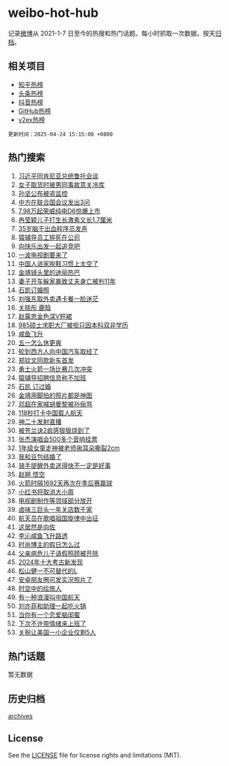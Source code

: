 # weibo-hot-hub

记录[微博](https://www.weibo.com)从 2021-1-7 日至今的热搜和热门话题。每小时抓取一次数据，按天[归档](archives)。

## 相关项目

- [知乎热榜](https://github.com/lonnyzhang423/zhihu-hot-hub)
- [头条热榜](https://github.com/lonnyzhang423/toutiao-hot-hub)
- [抖音热榜](https://github.com/lonnyzhang423/douyin-hot-hub)
- [GitHub热榜](https://github.com/lonnyzhang423/github-hot-hub)
- [v2ex热榜](https://github.com/lonnyzhang423/v2ex-hot-hub)


`更新时间：2025-04-24 15:15:00 +0800`

## 热门搜索

1. [习近平同肯尼亚总统鲁托会谈](https://m.weibo.cn/search?containerid=100103type%3D1%26t%3D10%26q%3D%23%E4%B9%A0%E8%BF%91%E5%B9%B3%E5%90%8C%E8%82%AF%E5%B0%BC%E4%BA%9A%E6%80%BB%E7%BB%9F%E9%B2%81%E6%89%98%E4%BC%9A%E8%B0%88%23&stream_entry_id=51&isnewpage=1&extparam=seat%3D1%26stream_entry_id%3D51%26c_type%3D51%26pos%3D0%26q%3D%2523%25E4%25B9%25A0%25E8%25BF%2591%25E5%25B9%25B3%25E5%2590%258C%25E8%2582%25AF%25E5%25B0%25BC%25E4%25BA%259A%25E6%2580%25BB%25E7%25BB%259F%25E9%25B2%2581%25E6%2589%2598%25E4%25BC%259A%25E8%25B0%2588%2523%26dgr%3D0%26cate%3D10103%26filter_type%3Drealtimehot%26display_time%3D1745478899%26pre_seqid%3D17454788990490167157308)
1. [女子取货时被男同事故意关冷库](https://m.weibo.cn/search?containerid=100103type%3D1%26t%3D10%26q%3D%23%E5%A5%B3%E5%AD%90%E5%8F%96%E8%B4%A7%E6%97%B6%E8%A2%AB%E7%94%B7%E5%90%8C%E4%BA%8B%E6%95%85%E6%84%8F%E5%85%B3%E5%86%B7%E5%BA%93%23&stream_entry_id=31&isnewpage=1&extparam=seat%3D1%26c_type%3D31%26pos%3D0%26band_rank%3D1%26cate%3D5001%26realpos%3D1%26stream_entry_id%3D31%26flag%3D2%26filter_type%3Drealtimehot%26q%3D%2523%25E5%25A5%25B3%25E5%25AD%2590%25E5%258F%2596%25E8%25B4%25A7%25E6%2597%25B6%25E8%25A2%25AB%25E7%2594%25B7%25E5%2590%258C%25E4%25BA%258B%25E6%2595%2585%25E6%2584%258F%25E5%2585%25B3%25E5%2586%25B7%25E5%25BA%2593%2523%26dgr%3D0%26lcate%3D5001%26display_time%3D1745478899%26pre_seqid%3D17454788990490167157308)
1. [孙坚公布被盗监控](https://m.weibo.cn/search?containerid=100103type%3D1%26t%3D10%26q%3D%23%E5%AD%99%E5%9D%9A%E5%85%AC%E5%B8%83%E8%A2%AB%E7%9B%97%E7%9B%91%E6%8E%A7%23&stream_entry_id=31&isnewpage=1&extparam=seat%3D1%26c_type%3D31%26pos%3D1%26band_rank%3D2%26cate%3D5001%26realpos%3D2%26stream_entry_id%3D31%26flag%3D1%26filter_type%3Drealtimehot%26q%3D%2523%25E5%25AD%2599%25E5%259D%259A%25E5%2585%25AC%25E5%25B8%2583%25E8%25A2%25AB%25E7%259B%2597%25E7%259B%2591%25E6%258E%25A7%2523%26dgr%3D0%26lcate%3D5001%26display_time%3D1745478899%26pre_seqid%3D17454788990490167157308)
1. [中方在联合国会议发出3问](https://m.weibo.cn/search?containerid=100103type%3D1%26t%3D10%26q%3D%23%E4%B8%AD%E6%96%B9%E5%9C%A8%E8%81%94%E5%90%88%E5%9B%BD%E4%BC%9A%E8%AE%AE%E5%8F%91%E5%87%BA3%E9%97%AE%23&stream_entry_id=31&isnewpage=1&extparam=seat%3D1%26c_type%3D31%26pos%3D2%26band_rank%3D3%26cate%3D5001%26realpos%3D3%26stream_entry_id%3D31%26flag%3D0%26filter_type%3Drealtimehot%26q%3D%2523%25E4%25B8%25AD%25E6%2596%25B9%25E5%259C%25A8%25E8%2581%2594%25E5%2590%2588%25E5%259B%25BD%25E4%25BC%259A%25E8%25AE%25AE%25E5%258F%2591%25E5%2587%25BA3%25E9%2597%25AE%2523%26dgr%3D0%26lcate%3D5001%26display_time%3D1745478899%26pre_seqid%3D17454788990490167157308)
1. [7.98万起荣威纯电D6惊爆上市](https://m.weibo.cn/search?containerid=100103type%3D1%26t%3D10%26q%3D%237.98%E4%B8%87%E8%B5%B7%E8%8D%A3%E5%A8%81%E7%BA%AF%E7%94%B5D6%E6%83%8A%E7%88%86%E4%B8%8A%E5%B8%82%23&stream_entry_id=31&isnewpage=1&extparam=seat%3D1%26c_type%3D31%26pos%3D3%26band_rank%3D4%26cate%3D5001%26dgr%3D0%26adid%3D283925%26stream_entry_id%3D31%26topic_ad%3D1%26lcate%3D5001%26q%3D%25237.98%25E4%25B8%2587%25E8%25B5%25B7%25E8%258D%25A3%25E5%25A8%2581%25E7%25BA%25AF%25E7%2594%25B5D6%25E6%2583%258A%25E7%2588%2586%25E4%25B8%258A%25E5%25B8%2582%2523%26is_ad_pos%3D1%26filter_type%3Drealtimehot%26display_time%3D1745478899%26pre_seqid%3D17454788990490167157308)
1. [冉莹颖儿子打生长激素又长1.7厘米](https://m.weibo.cn/search?containerid=100103type%3D1%26t%3D10%26q%3D%23%E5%86%89%E8%8E%B9%E9%A2%96%E5%84%BF%E5%AD%90%E6%89%93%E7%94%9F%E9%95%BF%E6%BF%80%E7%B4%A0%E5%8F%88%E9%95%BF1.7%E5%8E%98%E7%B1%B3%23&stream_entry_id=31&isnewpage=1&extparam=seat%3D1%26c_type%3D31%26pos%3D4%26band_rank%3D4%26cate%3D5001%26realpos%3D4%26stream_entry_id%3D31%26flag%3D2%26filter_type%3Drealtimehot%26q%3D%2523%25E5%2586%2589%25E8%258E%25B9%25E9%25A2%2596%25E5%2584%25BF%25E5%25AD%2590%25E6%2589%2593%25E7%2594%259F%25E9%2595%25BF%25E6%25BF%2580%25E7%25B4%25A0%25E5%258F%2588%25E9%2595%25BF1.7%25E5%258E%2598%25E7%25B1%25B3%2523%26dgr%3D0%26lcate%3D5001%26display_time%3D1745478899%26pre_seqid%3D17454788990490167157308)
1. [35岁脑干出血程序员发声](https://m.weibo.cn/search?containerid=100103type%3D1%26t%3D10%26q%3D%2335%E5%B2%81%E8%84%91%E5%B9%B2%E5%87%BA%E8%A1%80%E7%A8%8B%E5%BA%8F%E5%91%98%E5%8F%91%E5%A3%B0%23&stream_entry_id=31&isnewpage=1&extparam=seat%3D1%26c_type%3D31%26pos%3D5%26band_rank%3D5%26cate%3D5001%26realpos%3D5%26stream_entry_id%3D31%26flag%3D0%26filter_type%3Drealtimehot%26q%3D%252335%25E5%25B2%2581%25E8%2584%2591%25E5%25B9%25B2%25E5%2587%25BA%25E8%25A1%2580%25E7%25A8%258B%25E5%25BA%258F%25E5%2591%2598%25E5%258F%2591%25E5%25A3%25B0%2523%26dgr%3D0%26lcate%3D5001%26display_time%3D1745478899%26pre_seqid%3D17454788990490167157308)
1. [猿辅导员工猝死在公司](https://m.weibo.cn/search?containerid=100103type%3D1%26t%3D10%26q%3D%23%E7%8C%BF%E8%BE%85%E5%AF%BC%E5%91%98%E5%B7%A5%E7%8C%9D%E6%AD%BB%E5%9C%A8%E5%85%AC%E5%8F%B8%23&stream_entry_id=31&isnewpage=1&extparam=seat%3D1%26c_type%3D31%26pos%3D6%26band_rank%3D6%26cate%3D5001%26realpos%3D6%26stream_entry_id%3D31%26flag%3D2%26filter_type%3Drealtimehot%26q%3D%2523%25E7%258C%25BF%25E8%25BE%2585%25E5%25AF%25BC%25E5%2591%2598%25E5%25B7%25A5%25E7%258C%259D%25E6%25AD%25BB%25E5%259C%25A8%25E5%2585%25AC%25E5%258F%25B8%2523%26dgr%3D0%26lcate%3D5001%26display_time%3D1745478899%26pre_seqid%3D17454788990490167157308)
1. [向快乐出发一起追竞吧](https://m.weibo.cn/search?containerid=100103type%3D1%26t%3D10%26q%3D%23%E5%90%91%E5%BF%AB%E4%B9%90%E5%87%BA%E5%8F%91%E4%B8%80%E8%B5%B7%E8%BF%BD%E7%AB%9E%E5%90%A7%23&stream_entry_id=31&isnewpage=1&extparam=seat%3D1%26c_type%3D31%26pos%3D7%26band_rank%3D7%26cate%3D5001%26dgr%3D0%26adid%3D283903%26stream_entry_id%3D31%26lcate%3D5001%26q%3D%2523%25E5%2590%2591%25E5%25BF%25AB%25E4%25B9%2590%25E5%2587%25BA%25E5%258F%2591%25E4%25B8%2580%25E8%25B5%25B7%25E8%25BF%25BD%25E7%25AB%259E%25E5%2590%25A7%2523%26is_ad_pos%3D1%26filter_type%3Drealtimehot%26display_time%3D1745478899%26pre_seqid%3D17454788990490167157308)
1. [一波电视剧要来了](https://m.weibo.cn/search?containerid=100103type%3D1%26t%3D10%26q%3D%23%E4%B8%80%E6%B3%A2%E7%94%B5%E8%A7%86%E5%89%A7%E8%A6%81%E6%9D%A5%E4%BA%86%23&stream_entry_id=31&isnewpage=1&extparam=seat%3D1%26c_type%3D31%26pos%3D8%26band_rank%3D7%26cate%3D5001%26realpos%3D7%26stream_entry_id%3D31%26flag%3D0%26filter_type%3Drealtimehot%26q%3D%2523%25E4%25B8%2580%25E6%25B3%25A2%25E7%2594%25B5%25E8%25A7%2586%25E5%2589%25A7%25E8%25A6%2581%25E6%259D%25A5%25E4%25BA%2586%2523%26dgr%3D0%26lcate%3D5001%26display_time%3D1745478899%26pre_seqid%3D17454788990490167157308)
1. [中国人进家脱鞋习惯上太空了](https://m.weibo.cn/search?containerid=100103type%3D1%26t%3D10%26q%3D%23%E4%B8%AD%E5%9B%BD%E4%BA%BA%E8%BF%9B%E5%AE%B6%E8%84%B1%E9%9E%8B%E4%B9%A0%E6%83%AF%E4%B8%8A%E5%A4%AA%E7%A9%BA%E4%BA%86%23&stream_entry_id=31&isnewpage=1&extparam=seat%3D1%26c_type%3D31%26pos%3D9%26band_rank%3D8%26cate%3D5001%26realpos%3D8%26stream_entry_id%3D31%26flag%3D1%26filter_type%3Drealtimehot%26q%3D%2523%25E4%25B8%25AD%25E5%259B%25BD%25E4%25BA%25BA%25E8%25BF%259B%25E5%25AE%25B6%25E8%2584%25B1%25E9%259E%258B%25E4%25B9%25A0%25E6%2583%25AF%25E4%25B8%258A%25E5%25A4%25AA%25E7%25A9%25BA%25E4%25BA%2586%2523%26dgr%3D0%26lcate%3D5001%26display_time%3D1745478899%26pre_seqid%3D17454788990490167157308)
1. [金靖镜头里的迪丽热巴](https://m.weibo.cn/search?containerid=100103type%3D1%26t%3D10%26q%3D%23%E9%87%91%E9%9D%96%E9%95%9C%E5%A4%B4%E9%87%8C%E7%9A%84%E8%BF%AA%E4%B8%BD%E7%83%AD%E5%B7%B4%23&stream_entry_id=31&isnewpage=1&extparam=seat%3D1%26c_type%3D31%26pos%3D10%26band_rank%3D9%26cate%3D5001%26realpos%3D9%26stream_entry_id%3D31%26flag%3D1%26filter_type%3Drealtimehot%26q%3D%2523%25E9%2587%2591%25E9%259D%2596%25E9%2595%259C%25E5%25A4%25B4%25E9%2587%258C%25E7%259A%2584%25E8%25BF%25AA%25E4%25B8%25BD%25E7%2583%25AD%25E5%25B7%25B4%2523%26dgr%3D0%26lcate%3D5001%26display_time%3D1745478899%26pre_seqid%3D17454788990490167157308)
1. [妻子开车躲家暴致丈夫身亡被判11年](https://m.weibo.cn/search?containerid=100103type%3D1%26t%3D10%26q%3D%23%E5%A6%BB%E5%AD%90%E5%BC%80%E8%BD%A6%E8%BA%B2%E5%AE%B6%E6%9A%B4%E8%87%B4%E4%B8%88%E5%A4%AB%E8%BA%AB%E4%BA%A1%E8%A2%AB%E5%88%A411%E5%B9%B4%23&stream_entry_id=31&isnewpage=1&extparam=seat%3D1%26c_type%3D31%26pos%3D11%26band_rank%3D10%26cate%3D5001%26realpos%3D10%26stream_entry_id%3D31%26flag%3D0%26filter_type%3Drealtimehot%26q%3D%2523%25E5%25A6%25BB%25E5%25AD%2590%25E5%25BC%2580%25E8%25BD%25A6%25E8%25BA%25B2%25E5%25AE%25B6%25E6%259A%25B4%25E8%2587%25B4%25E4%25B8%2588%25E5%25A4%25AB%25E8%25BA%25AB%25E4%25BA%25A1%25E8%25A2%25AB%25E5%2588%25A411%25E5%25B9%25B4%2523%26dgr%3D0%26lcate%3D5001%26display_time%3D1745478899%26pre_seqid%3D17454788990490167157308)
1. [石凯订婚照](https://m.weibo.cn/search?containerid=100103type%3D1%26t%3D10%26q%3D%23%E7%9F%B3%E5%87%AF%E8%AE%A2%E5%A9%9A%E7%85%A7%23&stream_entry_id=31&isnewpage=1&extparam=seat%3D1%26c_type%3D31%26pos%3D12%26band_rank%3D11%26cate%3D5001%26realpos%3D11%26stream_entry_id%3D31%26flag%3D2%26filter_type%3Drealtimehot%26q%3D%2523%25E7%259F%25B3%25E5%2587%25AF%25E8%25AE%25A2%25E5%25A9%259A%25E7%2585%25A7%2523%26dgr%3D0%26lcate%3D5001%26display_time%3D1745478899%26pre_seqid%3D17454788990490167157308)
1. [刘强东取外卖遇卡餐一脸迷茫](https://m.weibo.cn/search?containerid=100103type%3D1%26t%3D10%26q%3D%23%E5%88%98%E5%BC%BA%E4%B8%9C%E5%8F%96%E5%A4%96%E5%8D%96%E9%81%87%E5%8D%A1%E9%A4%90%E4%B8%80%E8%84%B8%E8%BF%B7%E8%8C%AB%23&stream_entry_id=31&isnewpage=1&extparam=seat%3D1%26c_type%3D31%26pos%3D13%26band_rank%3D12%26cate%3D5001%26realpos%3D12%26stream_entry_id%3D31%26flag%3D2%26filter_type%3Drealtimehot%26q%3D%2523%25E5%2588%2598%25E5%25BC%25BA%25E4%25B8%259C%25E5%258F%2596%25E5%25A4%2596%25E5%258D%2596%25E9%2581%2587%25E5%258D%25A1%25E9%25A4%2590%25E4%25B8%2580%25E8%2584%25B8%25E8%25BF%25B7%25E8%258C%25AB%2523%26dgr%3D0%26lcate%3D5001%26display_time%3D1745478899%26pre_seqid%3D17454788990490167157308)
1. [关晓彤 鹿晗](https://m.weibo.cn/search?containerid=100103type%3D1%26t%3D10%26q%3D%E5%85%B3%E6%99%93%E5%BD%A4+%E9%B9%BF%E6%99%97&stream_entry_id=31&isnewpage=1&extparam=seat%3D1%26c_type%3D31%26pos%3D14%26band_rank%3D13%26cate%3D5001%26realpos%3D13%26stream_entry_id%3D31%26flag%3D2%26filter_type%3Drealtimehot%26q%3D%25E5%2585%25B3%25E6%2599%2593%25E5%25BD%25A4%2520%25E9%25B9%25BF%25E6%2599%2597%26dgr%3D0%26lcate%3D5001%26display_time%3D1745478899%26pre_seqid%3D17454788990490167157308)
1. [赵露思金色深V短裙](https://m.weibo.cn/search?containerid=100103type%3D1%26t%3D10%26q%3D%23%E8%B5%B5%E9%9C%B2%E6%80%9D%E9%87%91%E8%89%B2%E6%B7%B1V%E7%9F%AD%E8%A3%99%23&stream_entry_id=31&isnewpage=1&extparam=seat%3D1%26c_type%3D31%26pos%3D15%26band_rank%3D14%26cate%3D5001%26realpos%3D14%26stream_entry_id%3D31%26flag%3D1%26filter_type%3Drealtimehot%26q%3D%2523%25E8%25B5%25B5%25E9%259C%25B2%25E6%2580%259D%25E9%2587%2591%25E8%2589%25B2%25E6%25B7%25B1V%25E7%259F%25AD%25E8%25A3%2599%2523%26dgr%3D0%26lcate%3D5001%26display_time%3D1745478899%26pre_seqid%3D17454788990490167157308)
1. [985硕士求职大厂被拒只因本科双非学历](https://m.weibo.cn/search?containerid=100103type%3D1%26t%3D10%26q%3D%23985%E7%A1%95%E5%A3%AB%E6%B1%82%E8%81%8C%E5%A4%A7%E5%8E%82%E8%A2%AB%E6%8B%92%E5%8F%AA%E5%9B%A0%E6%9C%AC%E7%A7%91%E5%8F%8C%E9%9D%9E%E5%AD%A6%E5%8E%86%23&stream_entry_id=31&isnewpage=1&extparam=seat%3D1%26c_type%3D31%26pos%3D16%26band_rank%3D15%26cate%3D5001%26realpos%3D15%26stream_entry_id%3D31%26flag%3D1%26filter_type%3Drealtimehot%26q%3D%2523985%25E7%25A1%2595%25E5%25A3%25AB%25E6%25B1%2582%25E8%2581%258C%25E5%25A4%25A7%25E5%258E%2582%25E8%25A2%25AB%25E6%258B%2592%25E5%258F%25AA%25E5%259B%25A0%25E6%259C%25AC%25E7%25A7%2591%25E5%258F%258C%25E9%259D%259E%25E5%25AD%25A6%25E5%258E%2586%2523%26dgr%3D0%26lcate%3D5001%26display_time%3D1745478899%26pre_seqid%3D17454788990490167157308)
1. [咸鱼飞升](https://m.weibo.cn/search?containerid=100103type%3D1%26t%3D10%26q%3D%E5%92%B8%E9%B1%BC%E9%A3%9E%E5%8D%87&stream_entry_id=31&isnewpage=1&extparam=seat%3D1%26c_type%3D31%26pos%3D17%26band_rank%3D16%26cate%3D5001%26realpos%3D16%26stream_entry_id%3D31%26flag%3D0%26filter_type%3Drealtimehot%26q%3D%25E5%2592%25B8%25E9%25B1%25BC%25E9%25A3%259E%25E5%258D%2587%26dgr%3D0%26lcate%3D5001%26display_time%3D1745478899%26pre_seqid%3D17454788990490167157308)
1. [五一怎么休更爽](https://m.weibo.cn/search?containerid=100103type%3D1%26t%3D10%26q%3D%23%E4%BA%94%E4%B8%80%E6%80%8E%E4%B9%88%E4%BC%91%E6%9B%B4%E7%88%BD%23&stream_entry_id=31&isnewpage=1&extparam=seat%3D1%26c_type%3D31%26pos%3D18%26band_rank%3D17%26cate%3D5001%26realpos%3D17%26stream_entry_id%3D31%26flag%3D1%26filter_type%3Drealtimehot%26q%3D%2523%25E4%25BA%2594%25E4%25B8%2580%25E6%2580%258E%25E4%25B9%2588%25E4%25BC%2591%25E6%259B%25B4%25E7%2588%25BD%2523%26dgr%3D0%26lcate%3D5001%26display_time%3D1745478899%26pre_seqid%3D17454788990490167157308)
1. [轮到西方人向中国汽车取经了](https://m.weibo.cn/search?containerid=100103type%3D1%26t%3D10%26q%3D%23%E8%BD%AE%E5%88%B0%E8%A5%BF%E6%96%B9%E4%BA%BA%E5%90%91%E4%B8%AD%E5%9B%BD%E6%B1%BD%E8%BD%A6%E5%8F%96%E7%BB%8F%E4%BA%86%23&stream_entry_id=31&isnewpage=1&extparam=seat%3D1%26c_type%3D31%26pos%3D19%26band_rank%3D18%26cate%3D5001%26realpos%3D18%26stream_entry_id%3D31%26flag%3D1%26filter_type%3Drealtimehot%26q%3D%2523%25E8%25BD%25AE%25E5%2588%25B0%25E8%25A5%25BF%25E6%2596%25B9%25E4%25BA%25BA%25E5%2590%2591%25E4%25B8%25AD%25E5%259B%25BD%25E6%25B1%25BD%25E8%25BD%25A6%25E5%258F%2596%25E7%25BB%258F%25E4%25BA%2586%2523%26dgr%3D0%26lcate%3D5001%26display_time%3D1745478899%26pre_seqid%3D17454788990490167157308)
1. [郑钦文同款新车首发](https://m.weibo.cn/search?containerid=100103type%3D1%26t%3D10%26q%3D%23%E9%83%91%E9%92%A6%E6%96%87%E5%90%8C%E6%AC%BE%E6%96%B0%E8%BD%A6%E9%A6%96%E5%8F%91%23&stream_entry_id=31&isnewpage=1&extparam=seat%3D1%26c_type%3D31%26pos%3D20%26band_rank%3D19%26cate%3D5001%26realpos%3D19%26stream_entry_id%3D31%26flag%3D1%26filter_type%3Drealtimehot%26q%3D%2523%25E9%2583%2591%25E9%2592%25A6%25E6%2596%2587%25E5%2590%258C%25E6%25AC%25BE%25E6%2596%25B0%25E8%25BD%25A6%25E9%25A6%2596%25E5%258F%2591%2523%26dgr%3D0%26lcate%3D5001%26display_time%3D1745478899%26pre_seqid%3D17454788990490167157308)
1. [勇士火箭一场比赛几次冲突](https://m.weibo.cn/search?containerid=100103type%3D1%26t%3D10%26q%3D%E5%8B%87%E5%A3%AB%E7%81%AB%E7%AE%AD%E4%B8%80%E5%9C%BA%E6%AF%94%E8%B5%9B%E5%87%A0%E6%AC%A1%E5%86%B2%E7%AA%81&stream_entry_id=31&isnewpage=1&extparam=seat%3D1%26c_type%3D31%26pos%3D21%26band_rank%3D20%26cate%3D5001%26realpos%3D20%26stream_entry_id%3D31%26flag%3D1%26filter_type%3Drealtimehot%26is_ai_ask%3D1%26q%3D%25E5%258B%2587%25E5%25A3%25AB%25E7%2581%25AB%25E7%25AE%25AD%25E4%25B8%2580%25E5%259C%25BA%25E6%25AF%2594%25E8%25B5%259B%25E5%2587%25A0%25E6%25AC%25A1%25E5%2586%25B2%25E7%25AA%2581%26dgr%3D0%26lcate%3D5001%26display_time%3D1745478899%26pre_seqid%3D17454788990490167157308)
1. [猿辅导招聘信息称不加班](https://m.weibo.cn/search?containerid=100103type%3D1%26t%3D10%26q%3D%23%E7%8C%BF%E8%BE%85%E5%AF%BC%E6%8B%9B%E8%81%98%E4%BF%A1%E6%81%AF%E7%A7%B0%E4%B8%8D%E5%8A%A0%E7%8F%AD%23&stream_entry_id=31&isnewpage=1&extparam=seat%3D1%26c_type%3D31%26pos%3D22%26band_rank%3D21%26cate%3D5001%26realpos%3D21%26stream_entry_id%3D31%26flag%3D1%26filter_type%3Drealtimehot%26q%3D%2523%25E7%258C%25BF%25E8%25BE%2585%25E5%25AF%25BC%25E6%258B%259B%25E8%2581%2598%25E4%25BF%25A1%25E6%2581%25AF%25E7%25A7%25B0%25E4%25B8%258D%25E5%258A%25A0%25E7%258F%25AD%2523%26dgr%3D0%26lcate%3D5001%26display_time%3D1745478899%26pre_seqid%3D17454788990490167157308)
1. [石凯 订过婚](https://m.weibo.cn/search?containerid=100103type%3D1%26t%3D10%26q%3D%E7%9F%B3%E5%87%AF+%E8%AE%A2%E8%BF%87%E5%A9%9A&stream_entry_id=31&isnewpage=1&extparam=seat%3D1%26c_type%3D31%26pos%3D23%26band_rank%3D22%26cate%3D5001%26realpos%3D22%26stream_entry_id%3D31%26flag%3D2%26filter_type%3Drealtimehot%26q%3D%25E7%259F%25B3%25E5%2587%25AF%2520%25E8%25AE%25A2%25E8%25BF%2587%25E5%25A9%259A%26dgr%3D0%26lcate%3D5001%26display_time%3D1745478899%26pre_seqid%3D17454788990490167157308)
1. [金靖用脚拍的照片都是神图](https://m.weibo.cn/search?containerid=100103type%3D1%26t%3D10%26q%3D%E9%87%91%E9%9D%96%E7%94%A8%E8%84%9A%E6%8B%8D%E7%9A%84%E7%85%A7%E7%89%87%E9%83%BD%E6%98%AF%E7%A5%9E%E5%9B%BE&stream_entry_id=31&isnewpage=1&extparam=seat%3D1%26c_type%3D31%26pos%3D24%26band_rank%3D23%26cate%3D5001%26realpos%3D23%26stream_entry_id%3D31%26flag%3D1%26filter_type%3Drealtimehot%26q%3D%25E9%2587%2591%25E9%259D%2596%25E7%2594%25A8%25E8%2584%259A%25E6%258B%258D%25E7%259A%2584%25E7%2585%25A7%25E7%2589%2587%25E9%2583%25BD%25E6%2598%25AF%25E7%25A5%259E%25E5%259B%25BE%26dgr%3D0%26lcate%3D5001%26display_time%3D1745478899%26pre_seqid%3D17454788990490167157308)
1. [邓超在家喊胡曼黎被孙俪骂](https://m.weibo.cn/search?containerid=100103type%3D1%26t%3D10%26q%3D%23%E9%82%93%E8%B6%85%E5%9C%A8%E5%AE%B6%E5%96%8A%E8%83%A1%E6%9B%BC%E9%BB%8E%E8%A2%AB%E5%AD%99%E4%BF%AA%E9%AA%82%23&stream_entry_id=31&isnewpage=1&extparam=seat%3D1%26c_type%3D31%26pos%3D25%26band_rank%3D24%26cate%3D5001%26realpos%3D24%26stream_entry_id%3D31%26flag%3D1%26filter_type%3Drealtimehot%26q%3D%2523%25E9%2582%2593%25E8%25B6%2585%25E5%259C%25A8%25E5%25AE%25B6%25E5%2596%258A%25E8%2583%25A1%25E6%259B%25BC%25E9%25BB%258E%25E8%25A2%25AB%25E5%25AD%2599%25E4%25BF%25AA%25E9%25AA%2582%2523%26dgr%3D0%26lcate%3D5001%26display_time%3D1745478899%26pre_seqid%3D17454788990490167157308)
1. [118秒打卡中国载人航天](https://m.weibo.cn/search?containerid=100103type%3D1%26t%3D10%26q%3D%23118%E7%A7%92%E6%89%93%E5%8D%A1%E4%B8%AD%E5%9B%BD%E8%BD%BD%E4%BA%BA%E8%88%AA%E5%A4%A9%23&stream_entry_id=31&isnewpage=1&extparam=seat%3D1%26c_type%3D31%26pos%3D26%26band_rank%3D25%26cate%3D5001%26realpos%3D25%26stream_entry_id%3D31%26flag%3D1%26filter_type%3Drealtimehot%26q%3D%2523118%25E7%25A7%2592%25E6%2589%2593%25E5%258D%25A1%25E4%25B8%25AD%25E5%259B%25BD%25E8%25BD%25BD%25E4%25BA%25BA%25E8%2588%25AA%25E5%25A4%25A9%2523%26dgr%3D0%26lcate%3D5001%26display_time%3D1745478899%26pre_seqid%3D17454788990490167157308)
1. [神二十发射直播](https://m.weibo.cn/search?containerid=100103type%3D1%26t%3D10%26q%3D%23%E7%A5%9E%E4%BA%8C%E5%8D%81%E5%8F%91%E5%B0%84%E7%9B%B4%E6%92%AD%23&stream_entry_id=31&isnewpage=1&extparam=seat%3D1%26c_type%3D31%26pos%3D27%26band_rank%3D26%26cate%3D5001%26realpos%3D26%26stream_entry_id%3D31%26flag%3D1%26filter_type%3Drealtimehot%26q%3D%2523%25E7%25A5%259E%25E4%25BA%258C%25E5%258D%2581%25E5%258F%2591%25E5%25B0%2584%25E7%259B%25B4%25E6%2592%25AD%2523%26dgr%3D0%26lcate%3D5001%26display_time%3D1745478899%26pre_seqid%3D17454788990490167157308)
1. [被苍兰诀2疯感狠狠烧到了](https://m.weibo.cn/search?containerid=100103type%3D1%26t%3D10%26q%3D%E8%A2%AB%E8%8B%8D%E5%85%B0%E8%AF%802%E7%96%AF%E6%84%9F%E7%8B%A0%E7%8B%A0%E7%83%A7%E5%88%B0%E4%BA%86&stream_entry_id=31&isnewpage=1&extparam=seat%3D1%26c_type%3D31%26pos%3D28%26band_rank%3D27%26cate%3D5001%26realpos%3D27%26stream_entry_id%3D31%26flag%3D0%26filter_type%3Drealtimehot%26q%3D%25E8%25A2%25AB%25E8%258B%258D%25E5%2585%25B0%25E8%25AF%25802%25E7%2596%25AF%25E6%2584%259F%25E7%258B%25A0%25E7%258B%25A0%25E7%2583%25A7%25E5%2588%25B0%25E4%25BA%2586%26dgr%3D0%26lcate%3D5001%26display_time%3D1745478899%26pre_seqid%3D17454788990490167157308)
1. [张杰演唱会500多个音响挂票](https://m.weibo.cn/search?containerid=100103type%3D1%26t%3D10%26q%3D%E5%BC%A0%E6%9D%B0%E6%BC%94%E5%94%B1%E4%BC%9A500%E5%A4%9A%E4%B8%AA%E9%9F%B3%E5%93%8D%E6%8C%82%E7%A5%A8&stream_entry_id=31&isnewpage=1&extparam=seat%3D1%26c_type%3D31%26pos%3D29%26band_rank%3D28%26cate%3D5001%26realpos%3D28%26stream_entry_id%3D31%26flag%3D0%26filter_type%3Drealtimehot%26q%3D%25E5%25BC%25A0%25E6%259D%25B0%25E6%25BC%2594%25E5%2594%25B1%25E4%25BC%259A500%25E5%25A4%259A%25E4%25B8%25AA%25E9%259F%25B3%25E5%2593%258D%25E6%258C%2582%25E7%25A5%25A8%26dgr%3D0%26lcate%3D5001%26display_time%3D1745478899%26pre_seqid%3D17454788990490167157308)
1. [1年级女童走神被老师揪耳朵撕裂2cm](https://m.weibo.cn/search?containerid=100103type%3D1%26t%3D10%26q%3D%231%E5%B9%B4%E7%BA%A7%E5%A5%B3%E7%AB%A5%E8%B5%B0%E7%A5%9E%E8%A2%AB%E8%80%81%E5%B8%88%E6%8F%AA%E8%80%B3%E6%9C%B5%E6%92%95%E8%A3%822cm%23&stream_entry_id=31&isnewpage=1&extparam=seat%3D1%26c_type%3D31%26pos%3D30%26band_rank%3D29%26cate%3D5001%26realpos%3D29%26stream_entry_id%3D31%26flag%3D1%26filter_type%3Drealtimehot%26q%3D%25231%25E5%25B9%25B4%25E7%25BA%25A7%25E5%25A5%25B3%25E7%25AB%25A5%25E8%25B5%25B0%25E7%25A5%259E%25E8%25A2%25AB%25E8%2580%2581%25E5%25B8%2588%25E6%258F%25AA%25E8%2580%25B3%25E6%259C%25B5%25E6%2592%2595%25E8%25A3%25822cm%2523%26dgr%3D0%26lcate%3D5001%26display_time%3D1745478899%26pre_seqid%3D17454788990490167157308)
1. [我和豆包结婚了](https://m.weibo.cn/search?containerid=100103type%3D1%26t%3D10%26q%3D%E6%88%91%E5%92%8C%E8%B1%86%E5%8C%85%E7%BB%93%E5%A9%9A%E4%BA%86&stream_entry_id=31&isnewpage=1&extparam=seat%3D1%26c_type%3D31%26pos%3D31%26band_rank%3D30%26cate%3D5001%26realpos%3D30%26stream_entry_id%3D31%26flag%3D0%26filter_type%3Drealtimehot%26q%3D%25E6%2588%2591%25E5%2592%258C%25E8%25B1%2586%25E5%258C%2585%25E7%25BB%2593%25E5%25A9%259A%25E4%25BA%2586%26dgr%3D0%26lcate%3D5001%26display_time%3D1745478899%26pre_seqid%3D17454788990490167157308)
1. [骑手提醒外卖送得快不一定是好事](https://m.weibo.cn/search?containerid=100103type%3D1%26t%3D10%26q%3D%23%E9%AA%91%E6%89%8B%E6%8F%90%E9%86%92%E5%A4%96%E5%8D%96%E9%80%81%E5%BE%97%E5%BF%AB%E4%B8%8D%E4%B8%80%E5%AE%9A%E6%98%AF%E5%A5%BD%E4%BA%8B%23&stream_entry_id=31&isnewpage=1&extparam=seat%3D1%26c_type%3D31%26pos%3D32%26band_rank%3D31%26cate%3D5001%26realpos%3D31%26stream_entry_id%3D31%26flag%3D1%26filter_type%3Drealtimehot%26q%3D%2523%25E9%25AA%2591%25E6%2589%258B%25E6%258F%2590%25E9%2586%2592%25E5%25A4%2596%25E5%258D%2596%25E9%2580%2581%25E5%25BE%2597%25E5%25BF%25AB%25E4%25B8%258D%25E4%25B8%2580%25E5%25AE%259A%25E6%2598%25AF%25E5%25A5%25BD%25E4%25BA%258B%2523%26dgr%3D0%26lcate%3D5001%26display_time%3D1745478899%26pre_seqid%3D17454788990490167157308)
1. [赵朔 悟空](https://m.weibo.cn/search?containerid=100103type%3D1%26t%3D10%26q%3D%E8%B5%B5%E6%9C%94+%E6%82%9F%E7%A9%BA&stream_entry_id=31&isnewpage=1&extparam=seat%3D1%26c_type%3D31%26pos%3D33%26band_rank%3D32%26cate%3D5001%26realpos%3D32%26stream_entry_id%3D31%26flag%3D0%26filter_type%3Drealtimehot%26q%3D%25E8%25B5%25B5%25E6%259C%2594%2520%25E6%2582%259F%25E7%25A9%25BA%26dgr%3D0%26lcate%3D5001%26display_time%3D1745478899%26pre_seqid%3D17454788990490167157308)
1. [火箭时隔1692天再次在季后赛赢球](https://m.weibo.cn/search?containerid=100103type%3D1%26t%3D10%26q%3D%23%E7%81%AB%E7%AE%AD%E6%97%B6%E9%9A%941692%E5%A4%A9%E5%86%8D%E6%AC%A1%E5%9C%A8%E5%AD%A3%E5%90%8E%E8%B5%9B%E8%B5%A2%E7%90%83%23&stream_entry_id=31&isnewpage=1&extparam=seat%3D1%26c_type%3D31%26pos%3D34%26band_rank%3D33%26cate%3D5001%26realpos%3D33%26stream_entry_id%3D31%26flag%3D1%26filter_type%3Drealtimehot%26q%3D%2523%25E7%2581%25AB%25E7%25AE%25AD%25E6%2597%25B6%25E9%259A%25941692%25E5%25A4%25A9%25E5%2586%258D%25E6%25AC%25A1%25E5%259C%25A8%25E5%25AD%25A3%25E5%2590%258E%25E8%25B5%259B%25E8%25B5%25A2%25E7%2590%2583%2523%26dgr%3D0%26lcate%3D5001%26display_time%3D1745478899%26pre_seqid%3D17454788990490167157308)
1. [小红书将取消大小周](https://m.weibo.cn/search?containerid=100103type%3D1%26t%3D10%26q%3D%23%E5%B0%8F%E7%BA%A2%E4%B9%A6%E5%B0%86%E5%8F%96%E6%B6%88%E5%A4%A7%E5%B0%8F%E5%91%A8%23&stream_entry_id=31&isnewpage=1&extparam=seat%3D1%26c_type%3D31%26pos%3D35%26band_rank%3D34%26cate%3D5001%26realpos%3D34%26stream_entry_id%3D31%26flag%3D0%26filter_type%3Drealtimehot%26q%3D%2523%25E5%25B0%258F%25E7%25BA%25A2%25E4%25B9%25A6%25E5%25B0%2586%25E5%258F%2596%25E6%25B6%2588%25E5%25A4%25A7%25E5%25B0%258F%25E5%2591%25A8%2523%26dgr%3D0%26lcate%3D5001%26display_time%3D1745478899%26pre_seqid%3D17454788990490167157308)
1. [电视剧制作等领域部分放开](https://m.weibo.cn/search?containerid=100103type%3D1%26t%3D10%26q%3D%23%E7%94%B5%E8%A7%86%E5%89%A7%E5%88%B6%E4%BD%9C%E7%AD%89%E9%A2%86%E5%9F%9F%E9%83%A8%E5%88%86%E6%94%BE%E5%BC%80%23&stream_entry_id=31&isnewpage=1&extparam=seat%3D1%26c_type%3D31%26pos%3D36%26band_rank%3D35%26cate%3D5001%26realpos%3D35%26stream_entry_id%3D31%26flag%3D1%26filter_type%3Drealtimehot%26q%3D%2523%25E7%2594%25B5%25E8%25A7%2586%25E5%2589%25A7%25E5%2588%25B6%25E4%25BD%259C%25E7%25AD%2589%25E9%25A2%2586%25E5%259F%259F%25E9%2583%25A8%25E5%2588%2586%25E6%2594%25BE%25E5%25BC%2580%2523%26dgr%3D0%26lcate%3D5001%26display_time%3D1745478899%26pre_seqid%3D17454788990490167157308)
1. [卤味三巨头一年关店数千家](https://m.weibo.cn/search?containerid=100103type%3D1%26t%3D10%26q%3D%23%E5%8D%A4%E5%91%B3%E4%B8%89%E5%B7%A8%E5%A4%B4%E4%B8%80%E5%B9%B4%E5%85%B3%E5%BA%97%E6%95%B0%E5%8D%83%E5%AE%B6%23&stream_entry_id=31&isnewpage=1&extparam=seat%3D1%26c_type%3D31%26pos%3D37%26band_rank%3D36%26cate%3D5001%26realpos%3D36%26stream_entry_id%3D31%26flag%3D1%26filter_type%3Drealtimehot%26q%3D%2523%25E5%258D%25A4%25E5%2591%25B3%25E4%25B8%2589%25E5%25B7%25A8%25E5%25A4%25B4%25E4%25B8%2580%25E5%25B9%25B4%25E5%2585%25B3%25E5%25BA%2597%25E6%2595%25B0%25E5%258D%2583%25E5%25AE%25B6%2523%26dgr%3D0%26lcate%3D5001%26display_time%3D1745478899%26pre_seqid%3D17454788990490167157308)
1. [航天员在歌唱祖国旋律中出征](https://m.weibo.cn/search?containerid=100103type%3D1%26t%3D10%26q%3D%23%E8%88%AA%E5%A4%A9%E5%91%98%E5%9C%A8%E6%AD%8C%E5%94%B1%E7%A5%96%E5%9B%BD%E6%97%8B%E5%BE%8B%E4%B8%AD%E5%87%BA%E5%BE%81%23&stream_entry_id=31&isnewpage=1&extparam=seat%3D1%26c_type%3D31%26pos%3D38%26band_rank%3D37%26cate%3D5001%26realpos%3D37%26stream_entry_id%3D31%26flag%3D1%26filter_type%3Drealtimehot%26q%3D%2523%25E8%2588%25AA%25E5%25A4%25A9%25E5%2591%2598%25E5%259C%25A8%25E6%25AD%258C%25E5%2594%25B1%25E7%25A5%2596%25E5%259B%25BD%25E6%2597%258B%25E5%25BE%258B%25E4%25B8%25AD%25E5%2587%25BA%25E5%25BE%2581%2523%26dgr%3D0%26lcate%3D5001%26display_time%3D1745478899%26pre_seqid%3D17454788990490167157308)
1. [这居然是向佐](https://m.weibo.cn/search?containerid=100103type%3D1%26t%3D10%26q%3D%E8%BF%99%E5%B1%85%E7%84%B6%E6%98%AF%E5%90%91%E4%BD%90&stream_entry_id=31&isnewpage=1&extparam=seat%3D1%26c_type%3D31%26pos%3D39%26band_rank%3D38%26cate%3D5001%26realpos%3D38%26stream_entry_id%3D31%26flag%3D0%26filter_type%3Drealtimehot%26q%3D%25E8%25BF%2599%25E5%25B1%2585%25E7%2584%25B6%25E6%2598%25AF%25E5%2590%2591%25E4%25BD%2590%26dgr%3D0%26lcate%3D5001%26display_time%3D1745478899%26pre_seqid%3D17454788990490167157308)
1. [李沁咸鱼飞升路透](https://m.weibo.cn/search?containerid=100103type%3D1%26t%3D10%26q%3D%23%E6%9D%8E%E6%B2%81%E5%92%B8%E9%B1%BC%E9%A3%9E%E5%8D%87%E8%B7%AF%E9%80%8F%23&stream_entry_id=31&isnewpage=1&extparam=seat%3D1%26c_type%3D31%26pos%3D40%26band_rank%3D39%26cate%3D5001%26realpos%3D39%26stream_entry_id%3D31%26flag%3D1%26filter_type%3Drealtimehot%26q%3D%2523%25E6%259D%258E%25E6%25B2%2581%25E5%2592%25B8%25E9%25B1%25BC%25E9%25A3%259E%25E5%258D%2587%25E8%25B7%25AF%25E9%2580%258F%2523%26dgr%3D0%26lcate%3D5001%26display_time%3D1745478899%26pre_seqid%3D17454788990490167157308)
1. [时尚博主的假日怎么过](https://m.weibo.cn/search?containerid=100103type%3D1%26t%3D10%26q%3D%E6%97%B6%E5%B0%9A%E5%8D%9A%E4%B8%BB%E7%9A%84%E5%81%87%E6%97%A5%E6%80%8E%E4%B9%88%E8%BF%87&stream_entry_id=31&isnewpage=1&extparam=seat%3D1%26c_type%3D31%26pos%3D41%26band_rank%3D40%26cate%3D5001%26realpos%3D40%26stream_entry_id%3D31%26flag%3D1%26filter_type%3Drealtimehot%26q%3D%25E6%2597%25B6%25E5%25B0%259A%25E5%258D%259A%25E4%25B8%25BB%25E7%259A%2584%25E5%2581%2587%25E6%2597%25A5%25E6%2580%258E%25E4%25B9%2588%25E8%25BF%2587%26dgr%3D0%26lcate%3D5001%26display_time%3D1745478899%26pre_seqid%3D17454788990490167157308)
1. [父亲病危儿子请假照顾被开除](https://m.weibo.cn/search?containerid=100103type%3D1%26t%3D10%26q%3D%23%E7%88%B6%E4%BA%B2%E7%97%85%E5%8D%B1%E5%84%BF%E5%AD%90%E8%AF%B7%E5%81%87%E7%85%A7%E9%A1%BE%E8%A2%AB%E5%BC%80%E9%99%A4%23&stream_entry_id=31&isnewpage=1&extparam=seat%3D1%26c_type%3D31%26pos%3D42%26band_rank%3D41%26cate%3D5001%26realpos%3D41%26stream_entry_id%3D31%26flag%3D0%26filter_type%3Drealtimehot%26q%3D%2523%25E7%2588%25B6%25E4%25BA%25B2%25E7%2597%2585%25E5%258D%25B1%25E5%2584%25BF%25E5%25AD%2590%25E8%25AF%25B7%25E5%2581%2587%25E7%2585%25A7%25E9%25A1%25BE%25E8%25A2%25AB%25E5%25BC%2580%25E9%2599%25A4%2523%26dgr%3D0%26lcate%3D5001%26display_time%3D1745478899%26pre_seqid%3D17454788990490167157308)
1. [2024年十大考古新发现](https://m.weibo.cn/search?containerid=100103type%3D1%26t%3D10%26q%3D%232024%E5%B9%B4%E5%8D%81%E5%A4%A7%E8%80%83%E5%8F%A4%E6%96%B0%E5%8F%91%E7%8E%B0%23&stream_entry_id=31&isnewpage=1&extparam=seat%3D1%26c_type%3D31%26pos%3D43%26band_rank%3D42%26cate%3D5001%26realpos%3D42%26stream_entry_id%3D31%26flag%3D0%26filter_type%3Drealtimehot%26q%3D%25232024%25E5%25B9%25B4%25E5%258D%2581%25E5%25A4%25A7%25E8%2580%2583%25E5%258F%25A4%25E6%2596%25B0%25E5%258F%2591%25E7%258E%25B0%2523%26dgr%3D0%26lcate%3D5001%26display_time%3D1745478899%26pre_seqid%3D17454788990490167157308)
1. [松山健一不可替代的L](https://m.weibo.cn/search?containerid=100103type%3D1%26t%3D10%26q%3D%E6%9D%BE%E5%B1%B1%E5%81%A5%E4%B8%80%E4%B8%8D%E5%8F%AF%E6%9B%BF%E4%BB%A3%E7%9A%84L&stream_entry_id=31&isnewpage=1&extparam=seat%3D1%26c_type%3D31%26pos%3D44%26band_rank%3D43%26cate%3D5001%26realpos%3D43%26stream_entry_id%3D31%26flag%3D1%26filter_type%3Drealtimehot%26q%3D%25E6%259D%25BE%25E5%25B1%25B1%25E5%2581%25A5%25E4%25B8%2580%25E4%25B8%258D%25E5%258F%25AF%25E6%259B%25BF%25E4%25BB%25A3%25E7%259A%2584L%26dgr%3D0%26lcate%3D5001%26display_time%3D1745478899%26pre_seqid%3D17454788990490167157308)
1. [安卓朋友圈可发实况照片了](https://m.weibo.cn/search?containerid=100103type%3D1%26t%3D10%26q%3D%23%E5%AE%89%E5%8D%93%E6%9C%8B%E5%8F%8B%E5%9C%88%E5%8F%AF%E5%8F%91%E5%AE%9E%E5%86%B5%E7%85%A7%E7%89%87%E4%BA%86%23&stream_entry_id=31&isnewpage=1&extparam=seat%3D1%26c_type%3D31%26pos%3D45%26band_rank%3D44%26cate%3D5001%26realpos%3D44%26stream_entry_id%3D31%26flag%3D1%26filter_type%3Drealtimehot%26q%3D%2523%25E5%25AE%2589%25E5%258D%2593%25E6%259C%258B%25E5%258F%258B%25E5%259C%2588%25E5%258F%25AF%25E5%258F%2591%25E5%25AE%259E%25E5%2586%25B5%25E7%2585%25A7%25E7%2589%2587%25E4%25BA%2586%2523%26dgr%3D0%26lcate%3D5001%26display_time%3D1745478899%26pre_seqid%3D17454788990490167157308)
1. [时空中的绘旅人](https://m.weibo.cn/search?containerid=100103type%3D1%26t%3D10%26q%3D%23%E6%97%B6%E7%A9%BA%E4%B8%AD%E7%9A%84%E7%BB%98%E6%97%85%E4%BA%BA%23&stream_entry_id=31&isnewpage=1&extparam=seat%3D1%26c_type%3D31%26pos%3D46%26band_rank%3D45%26cate%3D5001%26realpos%3D45%26stream_entry_id%3D31%26flag%3D1%26filter_type%3Drealtimehot%26q%3D%2523%25E6%2597%25B6%25E7%25A9%25BA%25E4%25B8%25AD%25E7%259A%2584%25E7%25BB%2598%25E6%2597%2585%25E4%25BA%25BA%2523%26dgr%3D0%26lcate%3D5001%26display_time%3D1745478899%26pre_seqid%3D17454788990490167157308)
1. [有一种浪漫叫中国航天](https://m.weibo.cn/search?containerid=100103type%3D1%26t%3D10%26q%3D%23%E6%9C%89%E4%B8%80%E7%A7%8D%E6%B5%AA%E6%BC%AB%E5%8F%AB%E4%B8%AD%E5%9B%BD%E8%88%AA%E5%A4%A9%23&stream_entry_id=31&isnewpage=1&extparam=seat%3D1%26c_type%3D31%26pos%3D47%26band_rank%3D46%26cate%3D5001%26realpos%3D46%26stream_entry_id%3D31%26flag%3D0%26filter_type%3Drealtimehot%26q%3D%2523%25E6%259C%2589%25E4%25B8%2580%25E7%25A7%258D%25E6%25B5%25AA%25E6%25BC%25AB%25E5%258F%25AB%25E4%25B8%25AD%25E5%259B%25BD%25E8%2588%25AA%25E5%25A4%25A9%2523%26dgr%3D0%26lcate%3D5001%26display_time%3D1745478899%26pre_seqid%3D17454788990490167157308)
1. [刘亦菲和助理一起吃火锅](https://m.weibo.cn/search?containerid=100103type%3D1%26t%3D10%26q%3D%23%E5%88%98%E4%BA%A6%E8%8F%B2%E5%92%8C%E5%8A%A9%E7%90%86%E4%B8%80%E8%B5%B7%E5%90%83%E7%81%AB%E9%94%85%23&stream_entry_id=31&isnewpage=1&extparam=seat%3D1%26c_type%3D31%26pos%3D48%26band_rank%3D47%26cate%3D5001%26realpos%3D47%26stream_entry_id%3D31%26flag%3D1%26filter_type%3Drealtimehot%26q%3D%2523%25E5%2588%2598%25E4%25BA%25A6%25E8%258F%25B2%25E5%2592%258C%25E5%258A%25A9%25E7%2590%2586%25E4%25B8%2580%25E8%25B5%25B7%25E5%2590%2583%25E7%2581%25AB%25E9%2594%2585%2523%26dgr%3D0%26lcate%3D5001%26display_time%3D1745478899%26pre_seqid%3D17454788990490167157308)
1. [当你有一个恋爱脑闺蜜](https://m.weibo.cn/search?containerid=100103type%3D1%26t%3D10%26q%3D%23%E5%BD%93%E4%BD%A0%E6%9C%89%E4%B8%80%E4%B8%AA%E6%81%8B%E7%88%B1%E8%84%91%E9%97%BA%E8%9C%9C%23&stream_entry_id=31&isnewpage=1&extparam=seat%3D1%26c_type%3D31%26pos%3D49%26band_rank%3D48%26cate%3D5001%26realpos%3D48%26stream_entry_id%3D31%26flag%3D1%26filter_type%3Drealtimehot%26q%3D%2523%25E5%25BD%2593%25E4%25BD%25A0%25E6%259C%2589%25E4%25B8%2580%25E4%25B8%25AA%25E6%2581%258B%25E7%2588%25B1%25E8%2584%2591%25E9%2597%25BA%25E8%259C%259C%2523%26dgr%3D0%26lcate%3D5001%26display_time%3D1745478899%26pre_seqid%3D17454788990490167157308)
1. [下次不许带情绪来上班了](https://m.weibo.cn/search?containerid=100103type%3D1%26t%3D10%26q%3D%E4%B8%8B%E6%AC%A1%E4%B8%8D%E8%AE%B8%E5%B8%A6%E6%83%85%E7%BB%AA%E6%9D%A5%E4%B8%8A%E7%8F%AD%E4%BA%86&stream_entry_id=31&isnewpage=1&extparam=seat%3D1%26c_type%3D31%26pos%3D50%26band_rank%3D49%26cate%3D5001%26realpos%3D49%26stream_entry_id%3D31%26flag%3D1%26filter_type%3Drealtimehot%26q%3D%25E4%25B8%258B%25E6%25AC%25A1%25E4%25B8%258D%25E8%25AE%25B8%25E5%25B8%25A6%25E6%2583%2585%25E7%25BB%25AA%25E6%259D%25A5%25E4%25B8%258A%25E7%258F%25AD%25E4%25BA%2586%26dgr%3D0%26lcate%3D5001%26display_time%3D1745478899%26pre_seqid%3D17454788990490167157308)
1. [关税让美国一小企业仅剩5人](https://m.weibo.cn/search?containerid=100103type%3D1%26t%3D10%26q%3D%23%E5%85%B3%E7%A8%8E%E8%AE%A9%E7%BE%8E%E5%9B%BD%E4%B8%80%E5%B0%8F%E4%BC%81%E4%B8%9A%E4%BB%85%E5%89%A95%E4%BA%BA%23&stream_entry_id=31&isnewpage=1&extparam=seat%3D1%26c_type%3D31%26pos%3D51%26band_rank%3D50%26cate%3D5001%26realpos%3D50%26stream_entry_id%3D31%26flag%3D0%26filter_type%3Drealtimehot%26q%3D%2523%25E5%2585%25B3%25E7%25A8%258E%25E8%25AE%25A9%25E7%25BE%258E%25E5%259B%25BD%25E4%25B8%2580%25E5%25B0%258F%25E4%25BC%2581%25E4%25B8%259A%25E4%25BB%2585%25E5%2589%25A95%25E4%25BA%25BA%2523%26dgr%3D0%26lcate%3D5001%26display_time%3D1745478899%26pre_seqid%3D17454788990490167157308)

## 热门话题

暂无数据

## 历史归档

[archives](archives)

## License

See the [LICENSE](LICENSE) file for license rights and limitations (MIT).
